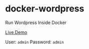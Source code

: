 # docker-wordpress
Run Wordpress Inside Docker

[Live Demo](https://demo.legionx.org/launch)

User: ```admin``` Password: ```admin```
